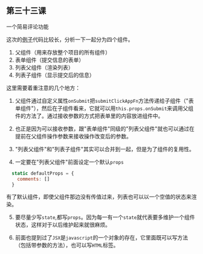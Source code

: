 ## 第三十三课

一个简易评论功能

这次的[例子](https://github.com/daoyi7/r/blob/master/src/study/study-33/study-33.js)代码比较长，分析一下一起分为四个组件。
1. 父组件（用来存放整个项目的所有组件）
2. 表单组件（提交信息的表单）
3. 列表父组件（渲染列表）
4. 列表子组件（显示提交后的信息）


这里需要着重注意的几个地方：
1. 父组件通过自定义属性`onSubmit`把`submitClickAppFn`方法传递给子组件（"表单组件"），然后在子组件看来，它就可以用`this.props.onSubmit`来调用父组件的方法了。通过接收参数的方式把表单里的内容放进组件中。

2. 也正是因为可以接收参数，跟"表单组件"同级的"列表父组件"就也可以通过在提前在父组件操作参数来接收操作改变后的参数。

3. "列表父组件"和"列表子组件"其实可以合并到一起，但是为了组件的复用性。

4. 一定要在"列表父组件"前面设定一个默认`props`
```javascript
  static defaultProps = {
    comments: []
  }
```
有了默认组件，即使父组件那边没有传值过来，列表也可以以一个空值的状态来渲染。

5. 要尽量少写`state`,都写`props`。因为每一有一个`state`就代表要多维护一个组件状态，这样对于以后维护起来就很麻烦。

6. 前面也提到过了`JSX`是`javascript`的一个对象的存在，它里面既可以写方法（包括带参数的方法），也可以写`HTML`标签。
